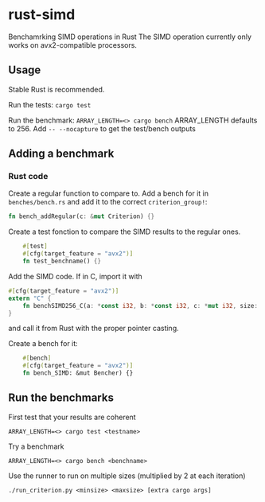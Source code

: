 # rust-simd
Benchamrking SIMD operations in Rust
The SIMD operation currently only works on avx2-compatible processors.

## Usage

Stable Rust is recommended.

Run the tests:
`cargo test`

Run the benchmark:
`ARRAY_LENGTH=<> cargo bench`
ARRAY_LENGTH defaults to 256. Add `-- --nocapture` to get the test/bench outputs

## Adding a benchmark

### Rust code

Create a regular function to compare to.
Add a bench for it in `benches/bench.rs` and add it to the correct `criterion_group!`:
```rust
fn bench_addRegular(c: &mut Criterion) {}
```

Create a test fonction to compare the SIMD results to the regular ones.
```rust
    #[test]
    #[cfg(target_feature = "avx2")]
    fn test_benchname() {}
```

Add the SIMD code. If in C, import it with
```rust
#[cfg(target_feature = "avx2")]
extern "C" {
    fn benchSIMD256_C(a: *const i32, b: *const i32, c: *mut i32, size: i32);
}
```

and call it from Rust with the proper pointer casting.

Create a bench for it:
```rust
    #[bench]
    #[cfg(target_feature = "avx2")]
    fn bench_SIMD: &mut Bencher) {}
```

## Run the benchmarks

First test that your results are coherent
```
ARRAY_LENGTH=<> cargo test <testname>
```
Try a benchmark
```
ARRAY_LENGTH=<> cargo bench <benchname>
```

Use the runner to run on multiple sizes (multiplied by 2 at each iteration)
```
./run_criterion.py <minsize> <maxsize> [extra cargo args]
```
